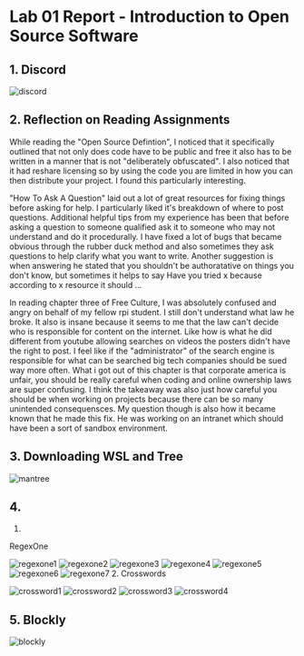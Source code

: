 # Lab 01 Report - Introduction to Open Source Software

## 1. Discord
![discord](https://user-images.githubusercontent.com/44532905/149605766-2f76c938-1133-479c-86f8-091766c560ae.PNG)


## 2. Reflection on Reading Assignments
While reading the "Open Source Defintion", I noticed that it specifically outlined that not only does code have to be public and free it also has to be written in a manner that is not "deliberately obfuscated". I also noticed that it had reshare licensing so by using the code you are limited in how you can then distribute your project. I found this particularly interesting. 

"How To Ask A Question" laid out a lot of great resources for fixing things before asking for help. I particularly liked it's breakdown of where to post questions. Additional helpful tips from my experience has been that before asking a question to someone qualified ask it to someone who may not understand and do it procedurally. I have fixed a lot of bugs that became obvious through the rubber duck method and also sometimes they ask questions to help clarify what you want to write. Another suggestion is when answering he stated that you shouldn't be authoratative on things you don't know, but sometimes it helps to say Have you tried x because according to x resource it should ...

In reading chapter three of Free Culture, I was absolutely confused and angry on behalf of my fellow rpi student. I still don't understand what law he broke. It also is insane because it seems to me that the law can't decide who is responsible for content on the internet. Like how is what he did different from youtube allowing searches on videos the posters didn't have the right to post. I feel like if the "administrator" of the search engine is responsible for what can be searched big tech companies should be sued way more often. What i got out of this chapter is that corporate america is unfair, you should be really careful when coding and online ownership laws are super confusing. I think the takeaway was also just how careful you should be when working on projects because there can be so many unintended consequensces. My question though is also how it became known that he made this fix. He was working on an intranet which should have been a sort of sandbox environment.

## 3. Downloading WSL and Tree
![mantree](https://user-images.githubusercontent.com/44532905/149565373-a8215478-c3df-4d36-8524-9d28ea025d38.PNG)

## 4.
1.
RegexOne

 
![regexone1](https://user-images.githubusercontent.com/44532905/149566891-8ee88795-d988-48f2-92be-7b2e344931bd.PNG)
![regexone2](https://user-images.githubusercontent.com/44532905/149567343-befd9b58-a4a3-4425-96ad-0f0f5ba72ac2.PNG)
![regexone3](https://user-images.githubusercontent.com/44532905/149574398-eb68d382-07f9-4a5b-a817-87e154ae34af.PNG)
![regexone4](https://user-images.githubusercontent.com/44532905/149574414-cc0e7b7e-0c4c-4a12-9da9-fcc98adfb76c.PNG)
![regexone5](https://user-images.githubusercontent.com/44532905/149574694-b3cbde2e-3f7f-48c3-a081-aaa59b8ff031.PNG)
![regexone6](https://user-images.githubusercontent.com/44532905/149574681-5d5422ff-e727-4719-b0f3-fd16266051c3.PNG)
![regexone7](https://user-images.githubusercontent.com/44532905/149574589-850be833-941b-49fa-86f1-e4c9f00d3166.PNG)
2.
Crosswords
 
![crossword1](https://user-images.githubusercontent.com/44532905/149577236-7e5bb49d-e4f1-47ef-a6df-461d11ce4eef.PNG)
![crossword2](https://user-images.githubusercontent.com/44532905/149577258-6ed058b2-c483-4ba3-ae1e-37a7d8ac2e43.PNG)
![crossword3](https://user-images.githubusercontent.com/44532905/149577255-dc49cb30-cc6c-49dd-9a52-b9cd0e9c7877.PNG)
![crossword4](https://user-images.githubusercontent.com/44532905/149577259-1dea32dc-bba8-48ca-9a03-a0fa82bca643.PNG)

## 5. Blockly
![blockly](https://user-images.githubusercontent.com/44532905/149580005-0ff1a9a3-2980-4522-9f5a-4acad41e1885.PNG) 
